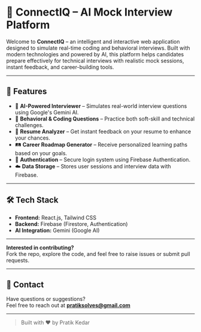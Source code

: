 # 🤖 ConnectIQ – AI Mock Interview Platform

Welcome to **ConnectIQ** – an intelligent and interactive web application designed to simulate real-time coding and behavioral interviews. Built with modern technologies and powered by AI, this platform helps candidates prepare effectively for technical interviews with realistic mock sessions, instant feedback, and career-building tools.

---

## 🚀 Features

- 🧠 **AI-Powered Interviewer** – Simulates real-world interview questions using Google's Gemini AI.
- 💬 **Behavioral & Coding Questions** – Practice both soft-skill and technical challenges.
- 📄 **Resume Analyzer** – Get instant feedback on your resume to enhance your chances.
- 🛤️ **Career Roadmap Generator** – Receive personalized learning paths based on your goals.
- 🔐 **Authentication** – Secure login system using Firebase Authentication.
- ☁️ **Data Storage** – Stores user sessions and interview data with Firebase.

---

## 🛠️ Tech Stack

- **Frontend:** React.js, Tailwind CSS
- **Backend:** Firebase (Firestore, Authentication)
- **AI Integration:** Gemini (Google AI)

---


**Interested in contributing?**  
Fork the repo, explore the code, and feel free to raise issues or submit pull requests.

---

## 📧 Contact

Have questions or suggestions?  
Feel free to reach out at **pratiksolves@gmail.com**

---

> Built with ❤️ by Pratik Kedar
